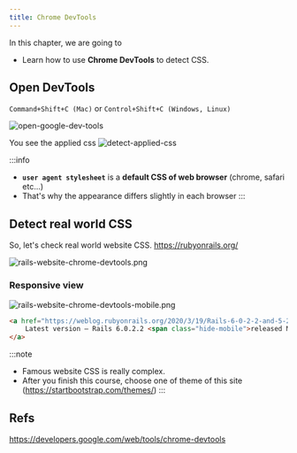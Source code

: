 ```yaml
---
title: Chrome DevTools
---
```


In this chapter, we are going to
- Learn how to use **Chrome DevTools** to detect CSS.

## Open DevTools
`Command+Shift+C (Mac)` or `Control+Shift+C (Windows, Linux)`

![open-google-dev-tools](https://storage.googleapis.com/coderhackers-assets/the-complete-webdev-with-rails-2020/css-guide/open-google-dev-tools.gif)

You see the applied css
![detect-applied-css](https://storage.googleapis.com/coderhackers-assets/the-complete-webdev-with-rails-2020/css-guide/detect-applied-css.png)


:::info
  - **`user agent stylesheet`** is a **default CSS of web browser** (chrome, safari etc...)
  - That's why the appearance differs slightly in each browser
:::

## Detect real world CSS
So, let's check real world website CSS.
https://rubyonrails.org/

![rails-website-chrome-devtools.png](https://storage.googleapis.com/coderhackers-assets/the-complete-webdev-with-rails-2020/css-guide/rails-website-chrome-devtools.png)


### Responsive view
![rails-website-chrome-devtools-mobile.png](https://storage.googleapis.com/coderhackers-assets/the-complete-webdev-with-rails-2020/css-guide/rails-website-chrome-devtools-mobile.png)

```html
<a href="https://weblog.rubyonrails.org/2020/3/19/Rails-6-0-2-2-and-5-2-4-2-has-been-released/">
    Latest version — Rails 6.0.2.2 <span class="hide-mobile">released March 19, 2020</span>
</a>
```

:::note
- Famous website CSS is really complex.
- After you finish this course, choose one of theme of this site (https://startbootstrap.com/themes/)
:::

## Refs
https://developers.google.com/web/tools/chrome-devtools